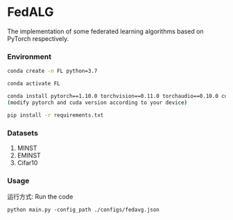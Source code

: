 # FedALG

The implementation of some federated learning algorithms  based on PyTorch respectively.

### Environment

```bash
conda create -n FL python=3.7

conda activate FL

conda install pytorch==1.10.0 torchvision==0.11.0 torchaudio==0.10.0 cudatoolkit=11.3 -c pytorch -c conda-forge
(modify pytorch and cuda version according to your device)

pip install -r requirements.txt

```

### Datasets

1. MINST
2. EMINST
3. Cifar10

### Usage

运行方式: Run the code

```asp
python main.py -config_path ./configs/fedavg.json
```
